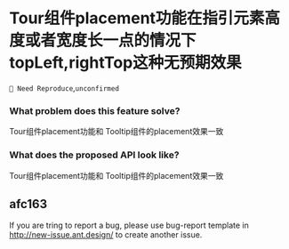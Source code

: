 # Tour组件placement功能在指引元素高度或者宽度长一点的情况下 topLeft,rightTop这种无预期效果

`🤔 Need Reproduce`,`unconfirmed`

### What problem does this feature solve?

Tour组件placement功能和 Tooltip组件的placement效果一致

### What does the proposed API look like?

Tour组件placement功能和 Tooltip组件的placement效果一致

<!-- generated by ant-design-issue-helper. DO NOT REMOVE -->

## afc163

If you are tring to report a bug, please use bug-report template in http://new-issue.ant.design/ to create another issue.
